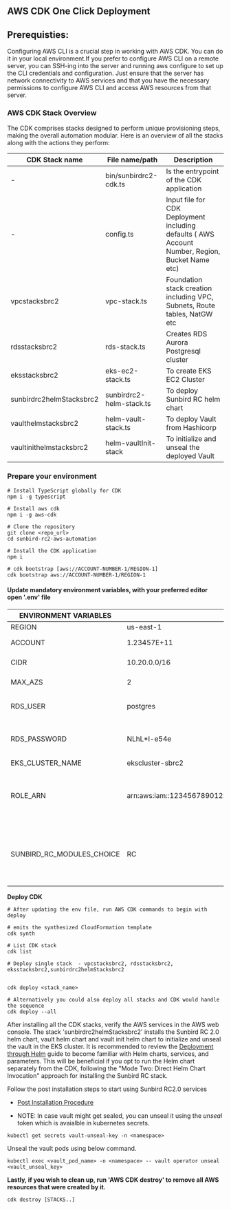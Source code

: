 ## AWS CDK One Click Deployment ##

## Prerequisties:
Configuring AWS CLI is a crucial step in working with AWS CDK. You can do it in your local environment.If you prefer to configure AWS CLI on a remote server, you can SSH-ing into the server and running aws configure to set up the CLI credentials and configuration. Just ensure that the server has network connectivity to AWS services and that you have the necessary permissions to configure AWS CLI and access AWS resources from that server.

### AWS CDK Stack Overview
The CDK comprises stacks designed to perform unique provisioning steps, making the overall automation modular. Here is an overview of all the stacks along with the actions they perform:

| CDK Stack name           | File name/path           | Description                                                                                       |
|--------------------------|--------------------------|---------------------------------------------------------------------------------------------------|
| -                        | bin/sunbirdrc2-cdk.ts    | Is the entrypoint of the CDK application                                                          |
| -                        | config.ts                | Input file for CDK Deployment including defaults ( AWS Account Number,   Region, Bucket Name etc) |
| vpcstacksbrc2            | vpc-stack.ts             | Foundation stack creation including VPC, Subnets, Route tables, NatGW etc                         |
| rdsstacksbrc2            | rds-stack.ts             | Creates RDS Aurora Postgresql cluster                                                             |
| eksstacksbrc2            | eks-ec2-stack.ts         | To create EKS EC2 Cluster                                                                         |
| sunbirdrc2helmStacksbrc2 | sunbirdrc2-helm-stack.ts | To deploy Sunbird RC helm chart                                                                   |
| vaulthelmstacksbrc2      | helm-vault-stack.ts      | To deploy Vault from Hashicorp                                                                    |
| vaultinithelmstacksbrc2  | helm-vaultInit-stack     | To initialize and unseal the deployed Vault                                                       |


### Prepare your environment
```
# Install TypeScript globally for CDK
npm i -g typescript

# Install aws cdk
npm i -g aws-cdk

# Clone the repository 
git clone <repo_url>
cd sunbird-rc2-aws-automation

# Install the CDK application
npm i

# cdk bootstrap [aws://ACCOUNT-NUMBER-1/REGION-1]
cdk bootstrap aws://ACCOUNT-NUMBER-1/REGION-1
```

#### Update mandatory environment variables, with your preferred editor open '.env' file

   | ENVIRONMENT   VARIABLES   | EXAMPLE VALUE                                                                         | DESCRIPTION                                                                                                                                                            |
|---------------------------|---------------------------------------------------------------------------------------|------------------------------------------------------------------------------------------------------------------------------------------------------------------------|
| REGION                    | us-east-1                                                                             | AWS region                                                                                                                                                             |
| ACCOUNT                   | 1.23457E+11                                                                           | AWS 12 digit account number                                                                                                                                            |
| CIDR                      | 10.20.0.0/16                                                                          | VPC CIDR, change it as per your   environment                                                                                                                          |
| MAX_AZS                   | 2                                                                                     | AWS Availability Zone count,   default 2                                                                                                                               |
| RDS_USER                  | postgres                                                                              | Database user name for core   registory service, default 'postgres'                                                                                                    |
| RDS_PASSWORD              | NLhL*I-e54e                                                                           | Database password, used while DB   creation and passed down to Sunbrd RC services helm chart                                                                           |
| EKS_CLUSTER_NAME          | ekscluster-sbrc2                                                                      | AWS EKS Cluster name                                                                                                                                                   |
| ROLE_ARN                  | arn:aws:iam::123456789012:role/AWSReservedSSO_AWSAdministratorAccess_2961c11892dc6700 | Amazon EKS mastersRole, to be   associated with the system:masters RBAC group, giving super-user access to   the cluster                                               |
| SUNBIRD_RC_MODULES_CHOICE | RC                                                                                    | Modules to be insalled as part   of this deployment. Values may be  **'R'** -     Registry,  **'C'** - Credentialling, **'RC'** - registryAndCredentialling. Default value is 'RC'  |

**Deploy CDK**
```
# After updating the env file, run AWS CDK commands to begin with deploy

# emits the synthesized CloudFormation template
cdk synth 

# List CDK stack
cdk list

# Deploy single stack  - vpcstacksbrc2, rdsstacksbrc2, eksstacksbrc2,sunbirdrc2helmStacksbrc2


cdk deploy <stack_name>

# Alternatively you could also deploy all stacks and CDK would handle the sequence
cdk deploy --all 
```

After installing all the CDK stacks, verify the AWS services in the AWS web console. The stack 'sunbirdrc2helmStacksbrc2' installs the Sunbird RC 2.0 helm chart, vault helm chart and vault init helm chart to initialize and unseal the vault in the EKS cluster. It is recommended to review the [Deployment through Helm](02-Deployment-Helm-Sunbirdrc2.md) guide to become familiar with Helm charts, services, and parameters. This will be beneficial if you opt to run the Helm chart separately from the CDK, following the "Mode Two: Direct Helm Chart Invocation" approach for installing the Sunbird RC stack.

Follow the post installation steps to start using Sunbird RC2.0 services

* [Post Installation Procedure](03-Post-Installation-Procedure.md)

* NOTE:
In case vault might get sealed, you can unseal it using the *unseal* token which is avaialble in kubernetes secrets.

```
kubectl get secrets vault-unseal-key -n <namespace>
```
Unseal the vault pods using below command.

```
kubectl exec <vault_pod_name> -n <namespace> -- vault operator unseal <vault_unseal_key>
```
**Lastly, if you wish to clean up, run 'AWS CDK destroy' to remove all AWS resources that were created by it.**
```
cdk destroy [STACKS..]
```
